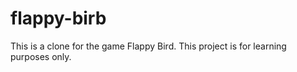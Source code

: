# flappy-birb
This is a clone for the game Flappy Bird. This project is for learning purposes only.
